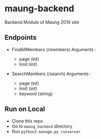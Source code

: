# maung-backend
Backend Module of Maung 2019 site

## Endpoints

* FindAllMembers (/members)
Arguments :
    - page (int)
    - limit (int)

* SearchMembers (/search)
Arguments :
    - page (int)
    - limit (int)
    - keyword (string)

## Run on Local
* Clone this repo
* Go to `maung_backend` directory
* Run `python3 manage.py runserver`
